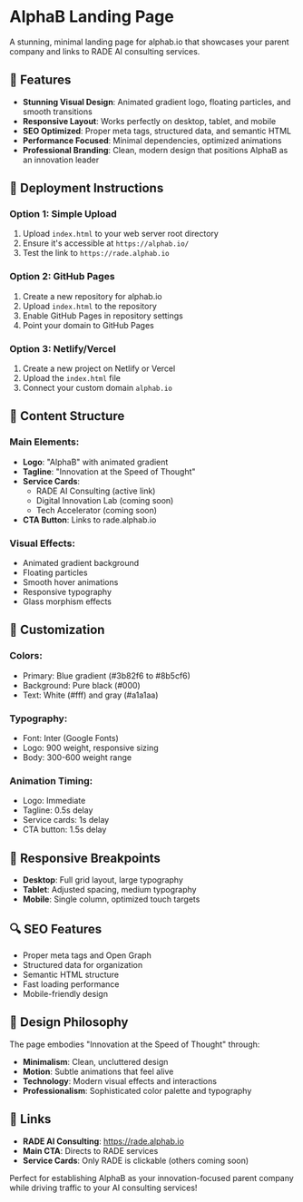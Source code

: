 # AlphaB Landing Page

A stunning, minimal landing page for alphab.io that showcases your parent company and links to RADE AI consulting services.

## 🎨 Features

- **Stunning Visual Design**: Animated gradient logo, floating particles, and smooth transitions
- **Responsive Layout**: Works perfectly on desktop, tablet, and mobile
- **SEO Optimized**: Proper meta tags, structured data, and semantic HTML
- **Performance Focused**: Minimal dependencies, optimized animations
- **Professional Branding**: Clean, modern design that positions AlphaB as an innovation leader

## 🚀 Deployment Instructions

### Option 1: Simple Upload

1. Upload `index.html` to your web server root directory
2. Ensure it's accessible at `https://alphab.io/`
3. Test the link to `https://rade.alphab.io`

### Option 2: GitHub Pages

1. Create a new repository for alphab.io
2. Upload `index.html` to the repository
3. Enable GitHub Pages in repository settings
4. Point your domain to GitHub Pages

### Option 3: Netlify/Vercel

1. Create a new project on Netlify or Vercel
2. Upload the `index.html` file
3. Connect your custom domain `alphab.io`

## 🎯 Content Structure

### Main Elements:

- **Logo**: "AlphaB" with animated gradient
- **Tagline**: "Innovation at the Speed of Thought"
- **Service Cards**:
  - RADE AI Consulting (active link)
  - Digital Innovation Lab (coming soon)
  - Tech Accelerator (coming soon)
- **CTA Button**: Links to rade.alphab.io

### Visual Effects:

- Animated gradient background
- Floating particles
- Smooth hover animations
- Responsive typography
- Glass morphism effects

## 🔧 Customization

### Colors:

- Primary: Blue gradient (#3b82f6 to #8b5cf6)
- Background: Pure black (#000)
- Text: White (#fff) and gray (#a1a1aa)

### Typography:

- Font: Inter (Google Fonts)
- Logo: 900 weight, responsive sizing
- Body: 300-600 weight range

### Animation Timing:

- Logo: Immediate
- Tagline: 0.5s delay
- Service cards: 1s delay
- CTA button: 1.5s delay

## 📱 Responsive Breakpoints

- **Desktop**: Full grid layout, large typography
- **Tablet**: Adjusted spacing, medium typography
- **Mobile**: Single column, optimized touch targets

## 🔍 SEO Features

- Proper meta tags and Open Graph
- Structured data for organization
- Semantic HTML structure
- Fast loading performance
- Mobile-friendly design

## 🎨 Design Philosophy

The page embodies "Innovation at the Speed of Thought" through:

- **Minimalism**: Clean, uncluttered design
- **Motion**: Subtle animations that feel alive
- **Technology**: Modern visual effects and interactions
- **Professionalism**: Sophisticated color palette and typography

## 🔗 Links

- **RADE AI Consulting**: https://rade.alphab.io
- **Main CTA**: Directs to RADE services
- **Service Cards**: Only RADE is clickable (others coming soon)

Perfect for establishing AlphaB as your innovation-focused parent company while driving traffic to your AI consulting services!
